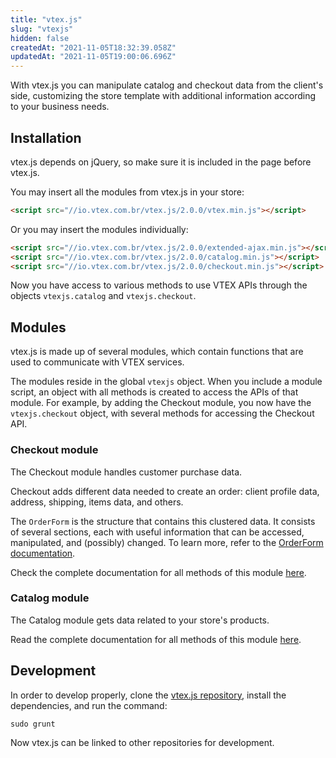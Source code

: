 ```yaml
---
title: "vtex.js"
slug: "vtexjs"
hidden: false
createdAt: "2021-11-05T18:32:39.058Z"
updatedAt: "2021-11-05T19:00:06.696Z"
---
```

With vtex.js you can manipulate catalog and checkout data from the client's side, customizing the store template with additional information according to your business needs.

## Installation

vtex.js depends on jQuery, so make sure it is included in the page before vtex.js.

You may insert all the modules from vtex.js in your store:

```html
<script src="//io.vtex.com.br/vtex.js/2.0.0/vtex.min.js"></script>
```

Or you may insert the modules individually:
```html
<script src="//io.vtex.com.br/vtex.js/2.0.0/extended-ajax.min.js"></script>
<script src="//io.vtex.com.br/vtex.js/2.0.0/catalog.min.js"></script>
<script src="//io.vtex.com.br/vtex.js/2.0.0/checkout.min.js"></script>
```

Now you have access to various methods to use VTEX APIs through the objects `vtexjs.catalog` and `vtexjs.checkout`.


## Modules

vtex.js is made up of several modules, which contain functions that are used to communicate with VTEX services.

The modules reside in the global `vtexjs` object. When you include a module script, an object with all methods is created to access the APIs of that module. For example, by adding the Checkout module, you now have the `vtexjs.checkout` object, with several methods for accessing the Checkout API.

### Checkout module

The Checkout module handles customer purchase data.

Checkout adds different data needed to create an order: client profile data, address, shipping, items data, and others.

The `OrderForm` is the structure that contains this clustered data. It consists of several sections, each with useful information that can be accessed, manipulated, and (possibly) changed. To learn more, refer to the [OrderForm documentation](https://developers.vtex.com/vtex-rest-api/reference/checkout-api-overview#orderform-fields).

Check the complete documentation for all methods of this module [here](https://developers.vtex.com/vtex-rest-api/docs/vtexjs-for-checkout).


### Catalog module 

The Catalog module gets data related to your store's products.

Read the complete documentation for all methods of this module [here](https://developers.vtex.com/vtex-rest-api/docs/vtexjs-for-catalog).


## Development

In order to develop properly, clone the [vtex.js repository](https://github.com/vtex/vtex.js), install the dependencies, and run the command: 

```shell
sudo grunt
```
Now vtex.js can be linked to other repositories for development.